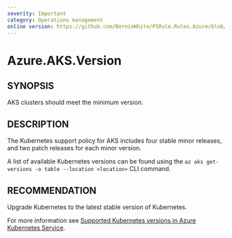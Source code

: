 ```yaml
---
severity: Important
category: Operations management
online version: https://github.com/BernieWhite/PSRule.Rules.Azure/blob/master/docs/rules/en-US/Azure.AKS.Version.md
---
```


# Azure.AKS.Version

## SYNOPSIS

AKS clusters should meet the minimum version.

## DESCRIPTION

The Kubernetes support policy for AKS includes four stable minor releases, and two patch releases for each minor version.

A list of available Kubernetes versions can be found using the `az aks get-versions -o table --location <location>` CLI command.

## RECOMMENDATION

Upgrade Kubernetes to the latest stable version of Kubernetes.

For more information see [Supported Kubernetes versions in Azure Kubernetes Service](https://docs.microsoft.com/en-us/azure/aks/supported-kubernetes-versions).
